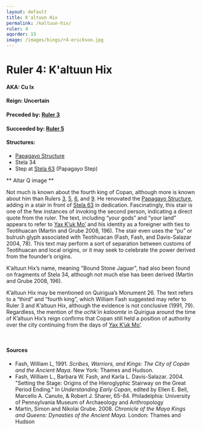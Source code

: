 ```yaml
---
layout: default
title: K'altuun Hix
permalink: /kaltuun-hix/
ruler: 4
aqorder: 15
image: /images/kings/r4-erickson.jpg
---
```


# Ruler 4: K'altuun Hix

#### <strong>AKA:</strong> Cu Ix
#### <strong>Reign:</strong> Uncertain
#### <strong>Preceded by:</strong> <a href="{{site.baseurl}}/ruler-3">Ruler 3</a>
#### <strong>Succeeded by:</strong> <a href="{{site.baseurl}}/ruler-5">Ruler 5</a>
#### <strong>Structures:</strong>
<ul>
<li><a href="{{site.baseurl}}/structure-26">Papagayo Structure</a></li>
<li>Stela 34</li>
<li>Step at <a href="{{site.baseurl}}/stela-63/">Stela 63</a> (Papagayo Step)
</li>
</ul>

** Altar Q image **

Not much is known about the fourth king of Copan, although more is known about him than Rulers <a href="{{site.baseurl}}/ruler-3">3</a>, <a href="{{site.baseurl}}/ruler-5">5</a>, <a href="{{site.baseurl}}/ruler-6">6</a>, and <a href="{{site.baseurl}}/ruler-9">9</a>. He renovated the <a href="{{site.baseurl}}/structure-26">Papagayo Structure</a>, adding in a stair in front of <a href="{{site.baseurl}}/stela-63/">Stela 63</a> in dedication. Fascinatingly, this stair is one of the few instances of invoking the second person, indicating a direct quote from the ruler. The text, including “your gods” and “your land” appears to refer to <a href="{{site.baseurl}}/yax-kuk-mo">Yax K’uk Mo’</a> and his identity as a foreigner with ties to Teotihuacan  (Martin and Grube 2008, 196). The stair even uses the “pu” or bulrush glyph associated with Teotihuacan (Fash, Fash, and Davis-Salazar 2004, 78). This text may perform a sort of separation between customs of Teotihuacan and local origins, or it may seek to celebrate the power derived from the founder’s origins.

K’altuun Hix’s name, meaning "Bound Stone Jaguar", had also been found on fragments of Stela 34, although not much else has been derived (Martin and Grube 2008, 196).

K’altuun Hix may be mentioned on Quirigua’s Monument 26. The text refers to a “third” and “fourth king”, which William Fash suggested may refer to Ruler 3 and K’altuun Hix, although the evidence is not conclusive (1991, 79). Regardless, the mention of the <em>ochk’in kaloomte</em> in Quirigua around the time of K’altuun Hix’s reign confirms that Copan still held a position of authority over the city continuing from the days of <a href="{{site.baseurl}}/yax-kuk-mo">Yax K’uk Mo’</a>.

<br>

#### <strong>Sources</strong>
<ul>
<li>Fash, William L, 1991. <cite>Scribes, Warriors, and Kings: The City of Copán and the Ancient Maya</cite>. New York: Thames and Hudson.</li>
<li>Fash, William L., Barbara W. Fash, and Karla L. Davis-Salazar. 2004.
    "Setting the Stage: Origins of the Hieroglyphic Stairway on the Great Period Ending." In <cite>Understanding Early Copan</cite>, edited by Ellen E. Bell, Marcello A. Canuto, & Robert J. Sharer, 65-84. Philadelphia: University of Pennsylvania Museum of Archaeology and Anthropology</li>
<li>Martin, Simon and Nikolai Grube. 2008. <cite>Chronicle of the Maya Kings and
    Queens: Dynasties of the Ancient Maya.</cite> London: Thames and Hudson</li>
</ul>
